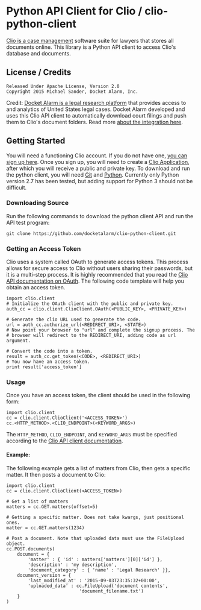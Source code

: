 Python API Client for Clio / clio-python-client
===============

[Clio is a case management](www.docketalarm.com) software suite for lawyers that
stores all documents online. This library is a Python API client 
to access Clio's database and documents.

## License / Credits
    Released Under Apache License, Version 2.0
    Copyright 2015 Michael Sander, Docket Alarm, Inc.

Credit: [Docket Alarm is a legal research platform](www.docketalarm.com) that 
provides access to and analytics of United States legal cases. Docket Alarm 
developed and uses this Clio API client to automatically download court filings 
and push them to Clio's document folders. Read more [about the integration
here](www.docketalarm.com/clio).
    
## Getting Started
You will need a functioning Clio account. If you do not have one, [you can 
sign up here](http://www.clio.com). Once you sign up, you will need to create a
[Clio Application](http://api-docs.clio.com/v2/#create-a-clio-application), 
after which you will receive a public and private key. To download and run the 
python client, you will  need [Git](https://git-scm.com/downloads) and 
[Python](https://www.python.org/downloads/). Currently only Python version 
2.7 has been tested, but adding support for Python 3 should not be difficult.

### Downloading Source
Run the following commands to download the python client API and run the API
test program:

`git clone https://github.com/docketalarm/clio-python-client.git`

### Getting an Access Token
Clio uses a system called OAuth to generate access tokens. This process allows 
for secure access to Clio without users sharing their passwords, but it is
a multi-step process. It is highly recommended that you read the [Clio API 
documentation on OAuth](http://api-docs.clio.com/v2/#authorization-with-oauth-2-0).
The following code template will help you obtain an access token.

	import clio.client
	# Initialize the OAuth client with the public and private key.
	auth_cc = clio.client.ClioClient.OAuth(<PUBLIC_KEY>, <PRIVATE_KEY>)
	
	# Generate the clio URL used to generate the code.
	url = auth_cc.authorize_url(<REDIRECT_URI>, <STATE>)
	# Now point your browser to "url" and complete the signup process. The
	# browser will redirect to the REDIRECT_URI, adding code as url argument.
	
	# Convert the code into a token.
	result = auth_cc.get_token(<CODE>, <REDIRECT_URI>)
	# You now have an access token.
	print result['access_token']


### Usage

Once you have an access token, the client should be used in the following form:

    import clio.client
	cc = clio.client.ClioClient('<ACCESS_TOKEN>')
	cc.<HTTP_METHOD>.<CLIO_ENDPOINT>(<KEYWORD_ARGS>)

The `HTTP_METHOD`, `CLIO_ENDPOINT`, and `KEYWORD_ARGS` must be specified 
according to the [Clio API client documentation](http://api-docs.clio.com/).

#### Example:

The following example gets a list of matters from Clio, then gets a specific 
matter. It then posts a document to Clio:


	import clio.client
	cc = clio.client.ClioClient(<ACCESS_TOKEN>)

	# Get a list of matters
	matters = cc.GET.matters(offset=5)
	
	# Getting a specific matter. Does not take kwargs, just positional ones.
	matter = cc.GET.matters(1234)

	# Post a document. Note that uploaded data must use the FileUpload object.
	cc.POST.documents( 
		document = {
			'matter' : { 'id' : matters['matters'][0]['id'] },
			'description' : 'my description',
			'document_category' : { 'name' : 'Legal Research' }},
		document_version = {
			'last_modified_at' : '2015-09-03T23:35:32+00:00', 
			'uploaded_data' : cc.FileUpload('document contents', 
                               'document_filename.txt')
		}
	)